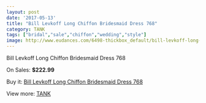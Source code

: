 ```yaml
---
layout: post
date: '2017-05-13'
title: "Bill Levkoff Long Chiffon Bridesmaid Dress 768"
category: TANK
tags: ["bridal","sale","chiffon","wedding","style"]
image: http://www.eudances.com/6498-thickbox_default/bill-levkoff-long-chiffon-bridesmaid-dress-768.jpg
---
```

Bill Levkoff Long Chiffon Bridesmaid Dress 768

On Sales: **$222.99**
<a href="https://www.eudances.com/en/tank/2377-bill-levkoff-long-chiffon-bridesmaid-dress-768.html"><amp-img layout="responsive" width="600" height="600" src="//www.eudances.com/6498-thickbox_default/bill-levkoff-long-chiffon-bridesmaid-dress-768.jpg" alt="Bill Levkoff Long Chiffon Bridesmaid Dress 768 0" /></a>
<a href="https://www.eudances.com/en/tank/2377-bill-levkoff-long-chiffon-bridesmaid-dress-768.html"><amp-img layout="responsive" width="600" height="600" src="//www.eudances.com/6499-thickbox_default/bill-levkoff-long-chiffon-bridesmaid-dress-768.jpg" alt="Bill Levkoff Long Chiffon Bridesmaid Dress 768 1" /></a>

Buy it: [Bill Levkoff Long Chiffon Bridesmaid Dress 768](https://www.eudances.com/en/tank/2377-bill-levkoff-long-chiffon-bridesmaid-dress-768.html "Bill Levkoff Long Chiffon Bridesmaid Dress 768")

View more: [TANK](https://www.eudances.com/en/28-tank "TANK")